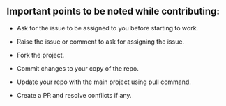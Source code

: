 ## Important points to be noted while contributing:

- Ask for the issue to be assigned to you before starting to work.

- Raise the issue or comment to ask for assigning the issue.

- Fork the project.

- Commit changes to your copy of the repo.

- Update your repo with the main project using pull command.

- Create a PR and resolve conflicts if any.
